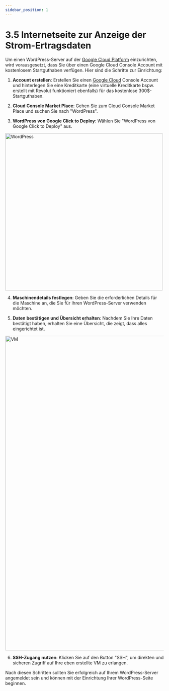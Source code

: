 ```yaml
---
sidebar_position: 1
---
```


# 3.5 Internetseite zur Anzeige der Strom-Ertragsdaten

Um einen WordPress-Server auf der [Google Cloud Platform](https://console.cloud.google.com) einzurichten, wird vorausgesetzt, dass Sie über einen Google Cloud Console Account mit kostenlosem Startguthaben verfügen. Hier sind die Schritte zur Einrichtung:

1. **Account erstellen**: Erstellen Sie einen [Google Cloud](https://support.google.com/accounts/answer/27441?hl=en/) Console Account und hinterlegen Sie eine Kreditkarte (eine virtuelle Kreditkarte bspw. erstellt mit Revolut funktioniert ebenfalls) für das kostenlose 300$-Startguthaben.

2. **Cloud Console Market Place**: Gehen Sie zum Cloud Console Market Place und suchen Sie nach "WordPress".

3. **WordPress von Google Click to Deploy**: Wählen Sie "WordPress von Google Click to Deploy" aus.

<img src="/img/wp.png" alt="WordPress" width="500"/>

4. **Maschinendetails festlegen**: Geben Sie die erforderlichen Details für die Maschine an, die Sie für Ihren WordPress-Server verwenden möchten.

5. **Daten bestätigen und Übersicht erhalten**: Nachdem Sie Ihre Daten bestätigt haben, erhalten Sie eine Übersicht, die zeigt, dass alles eingerichtet ist.
<img src="/img/vm.png" alt="VM" width="1000"/>

6. **SSH-Zugang nutzen**: Klicken Sie auf den Button "SSH", um direkten und sicheren Zugriff auf Ihre eben erstellte VM zu erlangen.

Nach diesen Schritten sollten Sie erfolgreich auf Ihrem WordPress-Server angemeldet sein und können mit der Einrichtung Ihrer WordPress-Seite beginnen.
